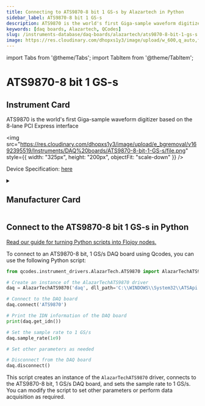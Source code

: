 ```yaml
---
title: Connecting to ATS9870-8 bit 1 GS-s by Alazartech in Python
sidebar_label: ATS9870-8 bit 1 GS-s
description: ATS9870 is the world's first Giga-sample waveform digitizer based on the 8-lane PCI Express interface
keywords: [daq boards, Alazartech, QCodes]
slug: /instruments-database/daq-boards/alazartech/ats9870-8-bit-1-gs-s
image: https://res.cloudinary.com/dhopxs1y3/image/upload/w_600,q_auto,f_auto/e_bgremoval/v1692395519/Instruments/DAQ%20boards/ATS9870-8-bit-1-GS-s/file.jpg
---
```


import Tabs from '@theme/Tabs';
import TabItem from '@theme/TabItem';

# ATS9870-8 bit 1 GS-s

## Instrument Card

<div className="flex">

<div>

ATS9870 is the world's first Giga-sample waveform digitizer based on the 8-lane PCI Express interface

</div>

<img src="https://res.cloudinary.com/dhopxs1y3/image/upload/e_bgremoval/v1692395519/Instruments/DAQ%20boards/ATS9870-8-bit-1-GS-s/file.png" style={{ width: "325px", height: "200px", objectFit: "scale-down" }} />

</div>

<div className="flex text-center">

<p>Device Specification: <a target="\_blank" href="https://www.alazartech.com/en/download/product/9062/302/ats9870-datasheet-and-specifications/1-6l/">here</a></p>

</div>

<details style={{ marginTop: "15px"}}>
<summary><h2>Manufacturer Card</h2></summary>

<img src="https://res.cloudinary.com/dhopxs1y3/image/upload/v1692806158/Instruments/Vendor%20Logos/Alazartech.png" style={{ width: "100%", height: "170px",objectFit: "scale-down" }} />

Alazar Technologies Inc. (AlazarTech) was founded in 2003 with the goal of serving the test and measurement market, in general, and the embedded waveform digitizer (OEM) market segment, in particular, by providing highly differentiated, high performance instrumentation products at affordable prices.

<ul>
  <li>Headquarters: CANADA - QC</li>
  <li>Yearly Revenue (millions, USD): 4.0</li>
  <li>Vendor Website: <a href="https://www.alazartech.com/">here</a></li>
</ul>
</details>

## Connect to the ATS9870-8 bit 1 GS-s in Python

[Read our guide for turning Python scripts into Flojoy nodes.](https://docs.flojoy.ai/custom-nodes/creating-custom-node/)
<Tabs>
<TabItem value="QCodes" label="QCodes">

To connect to an ATS9870-8 bit, 1 GS/s DAQ board using Qcodes, you can use the following Python script:

```python
from qcodes.instrument_drivers.AlazarTech.ATS9870 import AlazarTechATS9870

# Create an instance of the AlazarTechATS9870 driver
daq = AlazarTechATS9870('daq', dll_path='C:\\WINDOWS\\System32\\ATSApi.dll')

# Connect to the DAQ board
daq.connect('ATS9870')

# Print the IDN information of the DAQ board
print(daq.get_idn())

# Set the sample rate to 1 GS/s
daq.sample_rate(1e9)

# Set other parameters as needed

# Disconnect from the DAQ board
daq.disconnect()
```

This script creates an instance of the `AlazarTechATS9870` driver, connects to the ATS9870-8 bit, 1 GS/s DAQ board, and sets the sample rate to 1 GS/s. You can modify the script to set other parameters or perform data acquisition as required.

</TabItem>
</Tabs>